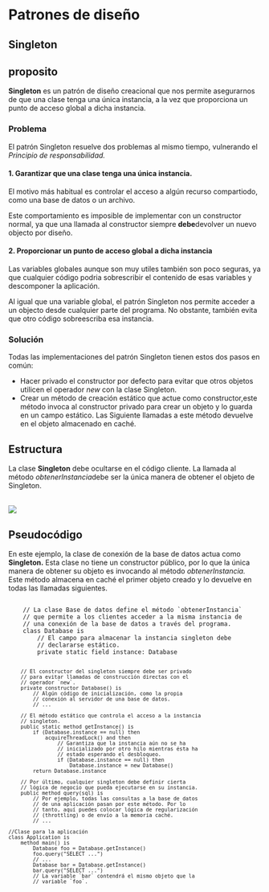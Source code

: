 <h1>Patrones de diseño</h1>

<h2>Singleton</h2>

## proposito

<p><b>Singleton</b> es un patrón de diseño creacional que nos permite asegurarnos de que una clase tenga una única instancia, a la vez que proporciona un punto de acceso global a dicha instancia.</p>

<h3>Problema</h3>

<p>El patrón Singleton resuelve dos problemas al mismo tiempo, vulnerando el <i>Principio de responsabilidad.</i></p>

<h4>1. Garantizar que una clase tenga una única instancia.</h4>

<p>El motivo más habitual es controlar el acceso a algún recurso compartiodo, como una base de datos o un archivo.</p>

<p>Este comportamiento es imposible de implementar con un constructor normal, ya que una llamada al constructor siempre <b>debe</b>devolver un nuevo objecto por diseño.</p>

<h4>2. Proporcionar un punto de acceso global a dicha instancia</h4>

<p>Las variables globales aunque son muy utiles también son poco seguras, ya que cualquier código podria sobrescribir el contenido de esas variables y descomponer la aplicación.</p>

<p>Al igual que una variable global, el patrón Singleton nos permite acceder a un objecto desde cualquier parte del programa. No obstante, también evita que otro código sobreescriba esa instancia.</p>

<h3>Solución</h3>
<p>Todas las implementaciones del patrón Singleton tienen estos dos pasos en común:</p>
<ul>
    <li>Hacer privado el constructor por defecto para evitar que otros objetos utilicen el operador <i>new</i> con la clase Singleton.</li>
    <li>Crear un método de creación estático que actue como constructor,este método invoca al constructor privado para crear un objeto y lo guarda en un campo estático. Las Siguiente llamadas a este método devuelve en el objeto almacenado en caché.</li>
</ul>

## Estructura

<p>La clase <b>Singleton</b> debe ocultarse en el código cliente. La llamada al método <i>obtenerInstancia</i>debe ser la única manera de obtener el objeto de Singleton.</p>
</br>
<img src = "https://refactoring.guru/images/patterns/diagrams/singleton/structure-es-indexed.png">

## Pseudocódigo

<p>En este ejemplo, la clase de conexión de la base de datos actua como <b>Singleton.</b> Esta clase no tiene un constructor público, por lo que la única manera de obtener su objeto es invocando al método <i>obtenerInstancia.</i> Este método almacena en caché el primer objeto creado y lo devuelve en todas las llamadas siguientes.</p>

<code>
    // La clase Base de datos define el método `obtenerInstancia`
    // que permite a los clientes acceder a la misma instancia de
    // una conexión de la base de datos a través del programa.
    class Database is
        // El campo para almacenar la instancia singleton debe
        // declararse estático.
        private static field instance: Database

        // El constructor del singleton siempre debe ser privado
        // para evitar llamadas de construcción directas con el
        // operador `new`.
        private constructor Database() is
            // Algún código de inicialización, como la propia
            // conexión al servidor de una base de datos.
            // ...

        // El método estático que controla el acceso a la instancia
        // singleton.
        public static method getInstance() is
            if (Database.instance == null) then
                acquireThreadLock() and then
                    // Garantiza que la instancia aún no se ha
                    // inicializado por otro hilo mientras ésta ha
                    // estado esperando el desbloqueo.
                    if (Database.instance == null) then
                        Database.instance = new Database()
            return Database.instance

        // Por último, cualquier singleton debe definir cierta
        // lógica de negocio que pueda ejecutarse en su instancia.
        public method query(sql) is
            // Por ejemplo, todas las consultas a la base de datos
            // de una aplicación pasan por este método. Por lo
            // tanto, aquí puedes colocar lógica de regularización
            // (throttling) o de envío a la memoria caché.
            // ...

    //Clase para la aplicación
    class Application is
        method main() is
            Database foo = Database.getInstance()
            foo.query("SELECT ...")
            // ...
            Database bar = Database.getInstance()
            bar.query("SELECT ...")
            // La variable `bar` contendrá el mismo objeto que la
            // variable `foo`.
</code>        



